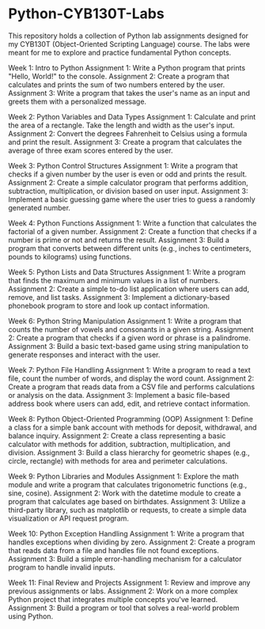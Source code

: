 # Python-CYB130T-Labs
This repository holds a collection of Python lab assignments designed for my CYB130T (Object-Oriented Scripting Language) course. The labs were meant for me to explore and practice fundamental Python concepts.

Week 1: Intro to Python
	Assignment 1: Write a Python program that prints "Hello, World!" to the console.
	Assignment 2: Create a program that calculates and prints the sum of two numbers entered by the user.
	Assignment 3: Write a program that takes the user's name as an input and greets them with a personalized message.

Week 2: Python Variables and Data Types
	Assignment 1: Calculate and print the area of a rectangle. Take the length and width as the user's input.
	Assignment 2: Convert the degrees Fahrenheit to Celsius using a formula and print the result.
	Assignment 3: Create a program that calculates the average of three exam scores entered by the user.

Week 3: Python Control Structures
	Assignment 1: Write a program that checks if a given number by the user is even or odd and prints the result.
	Assignment 2: Create a simple calculator program that performs addition, subtraction, multiplication, or division based on user input.
	Assignment 3: Implement a basic guessing game where the user tries to guess a randomly generated number.

Week 4: Python Functions
	Assignment 1: Write a function that calculates the factorial of a given number.
	Assignment 2: Create a function that checks if a number is prime or not and returns the result.
	Assignment 3: Build a program that converts between different units (e.g., inches to centimeters, pounds to kilograms) using functions.

Week 5: Python Lists and Data Structures
	Assignment 1: Write a program that finds the maximum and minimum values in a list of numbers.
	Assignment 2: Create a simple to-do list application where users can add, remove, and list tasks.
	Assignment 3: Implement a dictionary-based phonebook program to store and look up contact information.

Week 6: Python String Manipulation
	Assignment 1: Write a program that counts the number of vowels and consonants in a given string.
	Assignment 2: Create a program that checks if a given word or phrase is a palindrome.
	Assignment 3: Build a basic text-based game using string manipulation to generate responses and interact with the user.

Week 7: Python File Handling
	Assignment 1: Write a program to read a text file, count the number of words, and display the word count.
	Assignment 2: Create a program that reads data from a CSV file and performs calculations or analysis on the data.
	Assignment 3: Implement a basic file-based address book where users can add, edit, and retrieve contact information.

Week 8: Python Object-Oriented Programming (OOP)
	Assignment 1: Define a class for a simple bank account with methods for deposit, withdrawal, and balance inquiry.
	Assignment 2: Create a class representing a basic calculator with methods for addition, subtraction, multiplication, and division.
	Assignment 3: Build a class hierarchy for geometric shapes (e.g., circle, rectangle) with methods for area and perimeter calculations.

Week 9: Python Libraries and Modules
	Assignment 1: Explore the math module and write a program that calculates trigonometric functions (e.g., sine, cosine).
	Assignment 2: Work with the datetime module to create a program that calculates age based on birthdates.
	Assignment 3: Utilize a third-party library, such as matplotlib or requests, to create a simple data visualization or API request program.

Week 10: Python Exception Handling
	Assignment 1: Write a program that handles exceptions when dividing by zero.
	Assignment 2: Create a program that reads data from a file and handles file not found exceptions.
	Assignment 3: Build a simple error-handling mechanism for a calculator program to handle invalid inputs.

Week 11: Final Review and Projects
	Assignment 1: Review and improve any previous assignments or labs.
	Assignment 2: Work on a more complex Python project that integrates multiple concepts you've learned.
	Assignment 3: Build a program or tool that solves a real-world problem using Python.
